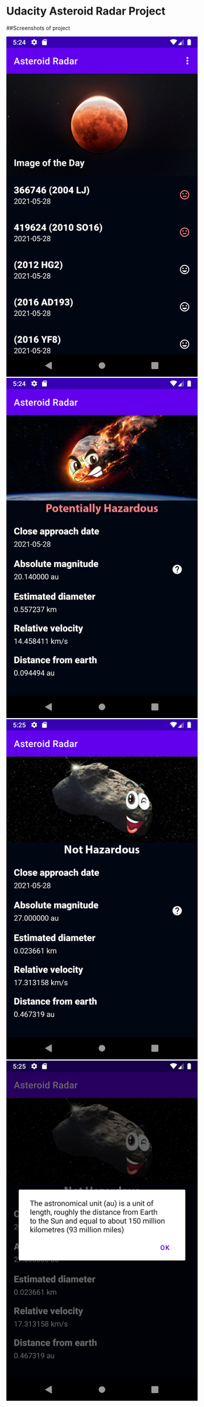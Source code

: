 # Udacity Asteroid Radar Project

##Screenshots of project

![image](https://github.com/sallyjayz/Udacity-Asteroid-Radar-Project/blob/main/screenshots/Screenshot_1.png)
![image](https://github.com/sallyjayz/Udacity-Asteroid-Radar-Project/blob/main/screenshots/Screenshot_2.png)
![image](https://github.com/sallyjayz/Udacity-Asteroid-Radar-Project/blob/main/screenshots/Screenshot_3.png)
![image](https://github.com/sallyjayz/Udacity-Asteroid-Radar-Project/blob/main/screenshots/Screenshot_4.png)
